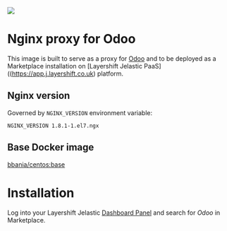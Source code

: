 [![](https://badge.imagelayers.io/bbania/odoo-nginx:latest.svg)](https://imagelayers.io/?images=bbania/odoo-nginx:latest 'Get your own badge on imagelayers.io')

# Nginx proxy for Odoo

This image is built to serve as a proxy for [Odoo](https://hub.docker.com/r/bbania/odoo-centos/) and to be deployed as a Marketplace installation on [Layershift Jelastic PaaS]((https://app.j.layershift.co.uk) platform.

## Nginx version

Governed by `NGINX_VERSION` environment variable:

```
NGINX_VERSION 1.8.1-1.el7.ngx
```

## Base Docker image

[bbania/centos:base](https://hub.docker.com/r/bbania/centos/)

# Installation

Log into your Layershift Jelastic [Dashboard Panel](https://app.j.layershift.co.uk) and search for *Odoo* in Marketplace.


